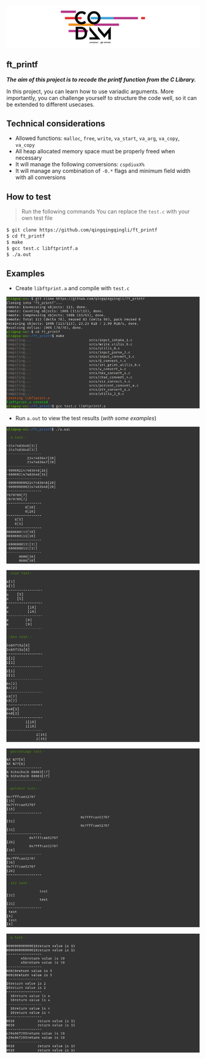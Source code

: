 [![Logo](https://github.com/qingqingqingli/readme_images/blob/master/codam_logo_1.png)](https://github.com/qingqingqingli/ft_printf)

## ft_printf
***The aim of this project is to recode the printf function from the C Library.***

In this project, you can learn how to use variadic arguments. More importantly, you can challenge yourself to structure the code well, so it can be extended to different usecases.

## Technical considerations

- Allowed functions: ```malloc```, ```free```, ```write```, ```va_start```, ```va_arg```, ```va_copy```, ```va_copy```
- All heap allocated memory space must be properly freed when necessary
- It will manage the following conversions: ```cspdiuxX%```
- It will manage any combination of ```-0.*``` flags and minimum field width with all conversions

## How to test
> Run the following commands
> You can replace the ```test.c``` with your own test file

```shell
$ git clone https://github.com/qingqingqingli/ft_printf
$ cd ft_printf
$ make
$ gcc test.c libftprintf.a
$ ./a.out
```
## Examples

- Create ```libftprint.a``` and compile with ```test.c```

![ft_printf_1](https://github.com/qingqingqingli/readme_images/blob/master/ft_printf_1.png)

- Run ```a.out``` to view the test results (*with some examples*)

![ft_printf_2](https://github.com/qingqingqingli/readme_images/blob/master/ft_printf_2.png)

![ft_printf_3](https://github.com/qingqingqingli/readme_images/blob/master/ft_printf_3.png)

![ft_printf_4](https://github.com/qingqingqingli/readme_images/blob/master/ft_printf_4.png)

![ft_printf_5](https://github.com/qingqingqingli/readme_images/blob/master/ft_printf_5.png)
